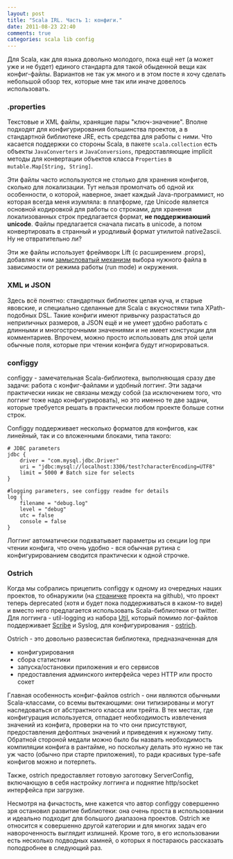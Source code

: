 ```yaml
---
layout: post
title: "Scala IRL. Часть 1: конфиги."
date: 2011-08-23 22:40
comments: true
categories: scala lib config
---
```


Для Scala, как для языка довольно молодого, пока ещё нет (а может уже и не будет) единого стандарта для такой обыденной вещи как конфиг-файлы. Вариантов не так уж много и в этом посте я хочу сделать небольшой обзор тех, которые мне так или иначе довелось использовать.

### .properties
Текстовые и XML файлы, хранящие пары "ключ-значение". Вполне подходят для конфигурирования большинства проектов, а в стандартной библиотеке JRE, есть средства для работы с ними. Что касается поддержки со стороны Scala, в пакете `scala.collection` есть объекты `JavaConverters` и `JavaConversions`, предоставляющие implicit методы для конвертации объектов класса `Properties` в `mutable.Map[String, String]`. 

Эти файлы часто используются не столько для хранения конфигов, сколько для локализации. Тут нельзя промолчать об одной их особенности, о которой, наверное, знает каждый Java-программист, но которая всегда меня изумляла: в платформе, где Unicode является основной кодировкой для работы со строками, для хранения локализованных строк предлагается формат, **не поддерживаюший unicode**. Файлы предлагается сначала писать в unicode, а потом конвертировать в странный и уродливый формат утилитой native2ascii. Ну не отвратительно ли?

Эти же файлы использует фреймворк Lift (с расширением .props), добавляя к ним [замысловатый механизм](http://www.assembla.com/wiki/show/liftweb/Run_Modes) выбора нужного файла в зависимости от режима работы (run mode) и окружения.

### XML и JSON
Здесь всё понятно: стандартных библиотек целая куча, и старые явовские, и специально сделанные для Scala с вкусностями типа XPath-подобных DSL. Такие конфиги имеют привычку разрастаться до неприличных размеров, а JSON ещё и не умеет удобно работать с длинными и многострочными значениями и не имеет констукции для комментариев. Впрочем, можно просто использовать для этой цели обычные поля, которые при чтении конфига будут игнорироваться.

### configgy
configgy - замечательная Scala-библиотека, выполняющая сразу две задачи: работа с конфиг-файлами и удобный логгинг. Эти задачи практически никак не связаны между собой (за исключением того, что логгинг тоже надо конфигурировать), но это именно те две задачи, которые требуется решать в практически любом проекте больше сотни строк.

Configgy поддерживает несколько форматов для конфигов, как линейный, так и со вложенными блоками, типа такого:

    # JDBC parameters
    jdbc {
        driver = "com.mysql.jdbc.Driver"
        uri = "jdbc:mysql://localhost:3306/test?characterEncoding=UTF8"
        limit = 5000 # Batch size for selects
    }

    #logging parameters, see configgy readme for details
    log {
        filename = "debug.log"
        level = "debug"
        utc = false
        console = false
    }

Логгинг автоматически подхватывает параметры из секции log при чтении конфига, что очень удобно - вся обычная рутина с конфигурированием сводится практически к одной строчке. 

### Ostrich
Когда мы собрались прицепить configgy к одному из очередных наших проектов, то обнаружили (на [страничке](https://github.com/robey/configgy) проекта на github), что проект теперь deprecated (хотя и будет пока поддерживаться в каком-то виде) и вместо него предлагается использовать Scala-библиотеки от twitter. Для логгинга - util-logging из набора [Util](https://github.com/twitter/util), который помимо лог-файлов поддерживает [Scribe](https://github.com/facebook/scribe) и Syslog, для конфигурирования - [ostrich](https://github.com/twitter/ostrich).

Ostrich - это довольно развесистая библиотека, предназначенная для

- конфигурирования
- сбора статистики
- запуска/остановки приложения и его сервисов
- предоставления админского интерфейса через HTTP или просто сокет

Главная особенность конфиг-файлов ostrich - они являются обычными Scala-классами, со всемы вытекающими: они типизированы и могут наследоваться от абстрактного класса или трейта. В тех местах, где конфигурация используется, отпадает необходимость извлечения значений из конфига, проверки на то что они присутствуют, предоставления дефолтных значений и приведения к нужному типу. Обратной стороной медали можно было бы назвать необходимость компиляции конфига в рантайме, но поскольку делать это нужно не так уж часто (обычно при старте приложения), то ради красивых type-safe конфигов можно и потерпеть.

Также, ostrich предоставляет готовую заготовку ServerConfig, включающую в себя настройку логгинга и поднятие http/socket интерфейса при загрузке. 

Несмотря на фичастость, мне кажется что автор configgy совершенно зря остановил развитие библиотеки: она очень проста в использовании и идеально подходит для большого диапазона проектов. Ostrich же относится к совершенно другой категории и для многих задач его навороченность выглядит излишней. Кроме того, в его использовании есть несколько подводных камней, о которых я постараюсь рассказать поподробнее в следующий раз.
